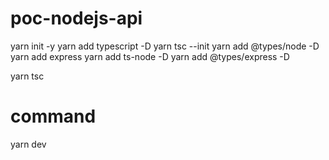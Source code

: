 # poc-nodejs-api

yarn init -y
yarn add typescript -D
yarn tsc --init
yarn add @types/node -D
yarn add express
yarn add ts-node -D
yarn add @types/express -D

yarn tsc

# command
yarn dev
